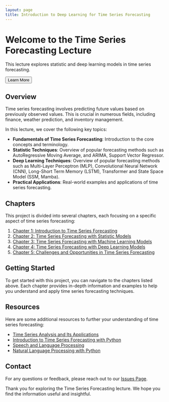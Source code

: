 ```yaml
---
layout: page
title: Introduction to Deep Learning for Time Series Forecasting
---
```


<div class="hero" style="background-image: url('/assets/images/background.jpg');">
  <div class="overlay">
    <h1>Welcome to the Time Series Forecasting Lecture</h1>
    <p>This lecture explores statistic and deep learning models in time series forecasting.</p>
    <button onclick="scrollToSection('overview')">Learn More</button>
  </div>
</div>

## Overview
<a name="overview"></a>
Time series forecasting involves predicting future values based on previously observed values. This is crucial in numerous fields, including finance, weather prediction, and inventory management. 

In this lecture, we cover the following key topics:

- **Fundamentals of Time Series Forecasting**: Introduction to the core concepts and terminology.
- **Statistic Techniques**: Overview of popular forecasting methods such as AutoRegressive Moving Average, and ARIMA, Support Vector Regressor.
- **Deep Learning Techniques**: Overview of popular forecasting methods such as Multi-Layer Perceptron (MLP), Convolutional Neural Network (CNN), Long-Short Term Memory (LSTM), Transformer and State Space Model (SSM, Mamba).
- **Practical Applications**: Real-world examples and applications of time series forecasting.

## Chapters

This project is divided into several chapters, each focusing on a specific aspect of time series forecasting:

1. [Chapter 1: Introduction to Time Series Forecasting](/documentation/chapter1/)
2. [Chapter 2: Time Series Forecasting with Statistic Models](/documentation/chapter2/)
3. [Chapter 3: Time Series Forecasting with Machine Learning Models](/documentation/chapter3/)
4. [Chapter 4: Time Series Forecasting with Deep Learning Models](/documentation/chapter4/)
5. [Chapter 5: Challenges and Opportunities in Time Series Forecasting](/documentation/chapter5/)

## Getting Started

To get started with this project, you can navigate to the chapters listed above. Each chapter provides in-depth information and examples to help you understand and apply time series forecasting techniques.

## Resources

Here are some additional resources to further your understanding of time series forecasting:

- [Time Series Analysis and Its Applications](https://www.springer.com/gp/book/9783319524511)
- [Introduction to Time Series Forecasting with Python](https://www.oreilly.com/library/view/introduction-to-time/9781491969274/)
- [Speech and Language Processing](https://web.stanford.edu/~jurafsky/slp3/)
- [Natural Language Processing with Python](https://www.oreilly.com/library/view/natural-language-processing/9780596516499/)

## Contact
<!---
For any questions or feedback, please reach out to [our team](mailto:yourmail@gmail.com).
-->
For any questions or feedback, please reach out to our [Issues Page](https://github.com/JiangYou2025/JiangYou2025.github.io/issues).

Thank you for exploring the Time Series Forecasting lecture. We hope you find the information useful and insightful.
